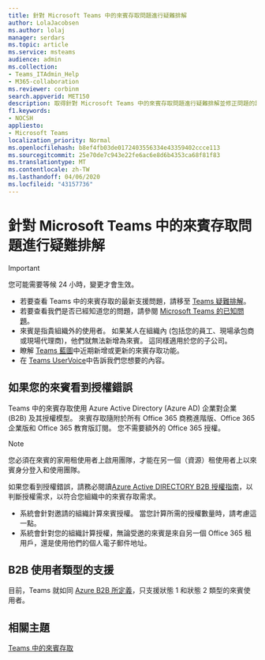 ```yaml
---
title: 針對 Microsoft Teams 中的來賓存取問題進行疑難排解
author: LolaJacobsen
ms.author: lolaj
manager: serdars
ms.topic: article
ms.service: msteams
audience: admin
ms.collection:
- Teams_ITAdmin_Help
- M365-collaboration
ms.reviewer: corbinm
search.appverid: MET150
description: 取得針對 Microsoft Teams 中的來賓存取問題進行疑難排解並修正問題的說明。
f1.keywords:
- NOCSH
appliesto:
- Microsoft Teams
localization_priority: Normal
ms.openlocfilehash: b8ef4fb03de0172403556334e43359402ccce113
ms.sourcegitcommit: 25e70de7c943e22fe6ac6e8d6b4353ca68f81f83
ms.translationtype: MT
ms.contentlocale: zh-TW
ms.lasthandoff: 04/06/2020
ms.locfileid: "43157736"
---
```

<a name="troubleshoot-problems-with-guest-access-in-microsoft-teams"></a>針對 Microsoft Teams 中的來賓存取問題進行疑難排解
======================================================

> [!IMPORTANT]
> 您可能需要等候 24 小時，變更才會生效。 


- 若要查看 Teams 中的來賓存取的最新支援問題，請移至 [Teams 疑難排解](https://docs.microsoft.com/MicrosoftTeams/troubleshoot/)。
- 若要查看我們是否已經知道您的問題，請參閱 [Microsoft Teams 的已知問題](Known-issues.md)。
- 來賓是指貴組織外的使用者。 如果某人在組織內 (包括您的員工、現場承包商或現場代理商)，他們就無法新增為來賓。 這同樣適用於您的子公司。
- 瞭解 [Teams 藍圖](https://aka.ms/teamsroadmap)中近期新增或更新的來賓存取功能。
- 在 [Teams UserVoice](https://aka.ms/TeamsUserVoice)中告訴我們您想要的內容。

## <a name="if-your-guests-are-seeing-license-errors"></a>如果您的來賓看到授權錯誤

Teams 中的來賓存取使用 Azure Active Directory (Azure AD) 企業對企業 (B2B) 及其授權模型。 來賓存取隨附於所有 Office 365 商務進階版、Office 365 企業版和 Office 365 教育版訂閱。 您不需要額外的 Office 365 授權。

> [!NOTE]
> 您必須在來賓的家用租使用者上啟用團隊，才能在另一個（資源）租使用者上以來賓身分登入和使用團隊。

如果您看到授權錯誤，請務必閱讀[Azure Active DIRECTORY B2B 授權指南](https://docs.microsoft.com/azure/active-directory/b2b/licensing-guidance)，以判斷授權需求，以符合您組織中的來賓存取需求。


- 系統會針對邀請的組織計算來賓授權。 當您計算所需的授權數量時，請考慮這一點。
- 系統會針對您的組織計算授權，無論受邀的來賓是來自另一個 Office 365 租用戶，還是使用他們的個人電子郵件地址。

## <a name="support-for-b2b-user-types"></a>B2B 使用者類型的支援
目前，Teams 就如同 [Azure B2B 所定義](https://docs.microsoft.com/azure/active-directory/b2b/user-properties)，只支援狀態 1 和狀態 2 類型的來賓使用者。

## <a name="related-topics"></a>相關主題

[Teams 中的來賓存取](guest-access.md)


